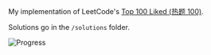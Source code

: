 My implementation of LeetCode's [Top 100 Liked (热题 100)](https://leetcode.cn/studyplan/top-100-liked/).

Solutions go in the `/solutions` folder.

![Progress](https://img.shields.io/badge/Progress-10%2F100-blue)
